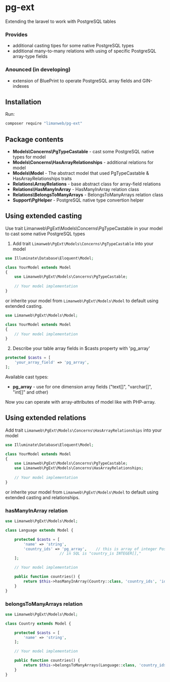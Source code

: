# pg-ext
Extending the laravel to work with PostgreSQL tables

### Provides

* additional casting tipes for some native PostgreSQL types
* additional many-to-many relations with using of specific PostgreSQL array-type fields

### Anounced (in developing)

* extension of BluePrint to operate PostgreSQL array fields and GIN-indexes

## Installation
Run:
```bash
composer require "limanweb/pg-ext"
```
## Package contents

* **Models\Concerns\PgTypeCastable** - cast some PostgreSQL native types for model
* **Models\Concerns\HasArrayRelationships** - additional relations for model
* **Models\Model** - The abstract model that used PgTypeCastable & HasArrayRelationships traits
* **Relations\ArrayRelations** - base abstract class for array-field relations
* **Relations\HasManyInArray** - HasManyInArray relation class
* **Relations\BelongsToManyArrays** - BelongsToManyArrays relation class
* **Support\PgHelper** - PostgreSQL native type convertion helper

## Using extended casting

Use trait Limanweb\PgExt\Models\Concerns\PgTypeCastable in your model to cast some native PostgreSQL types

1. Add trait ```Limanweb\PgExt\Models\Concerns\PgTypeCastable``` into your model
```php
use Illuminate\Database\Eloquent\Model;

class YourModel extends Model 
{
	use Limanweb\PgExt\Models\Concerns\PgTypeCastable;
	
	// Your model implementation
}	
```
or inherite your model from ```Limanweb\PgExt\Models\Model``` to default using extended casting.
```php
use Limanweb\PgExt\Models\Model;

class YourModel extends Model 
{
	// Your model implementation
}
```
2. Describe your table array fields in $casts property with 'pg_array'
```php
protected $casts = [
	'your_array_field' => 'pg_array',
];
``` 

Available cast types:

* **pg_array** - use for one dimension array fields ("text[]", "varchar[]", "int[]" and other) 

Now you can operate with array-attributes of model like with PHP-array.



## Using extended relations

Add trait ```Limanweb\PgExt\Models\Concerns\HasArrayRelationships``` into your model
```php
use Illuminate\Database\Eloquent\Model;

class YourModel extends Model 
{
	use Limanweb\PgExt\Models\Concerns\PgTypeCastable;
	use Limanweb\PgExt\Models\Concerns\HasArrayRelationships;
	
	// Your model implementation
}	
```
or inherite your model from ```Limanweb\PgExt\Models\Model``` to default using extended casting and relationships.

### hasManyInArray relation

```php
use Limanweb\PgExt\Models\Model;

class Language extends Model {

	protected $casts = [
		'name' => 'string',
		'country_ids' => 'pg_array', 	// this is array of integer PostgreSQL field
						// in SQL is "country_is INTEGER[],"
	];

	// Your model implementation

	public function countries() {
		return $this->hasManyInArray(Country::class, 'country_ids', 'id');
	}
}	
```

### belongsToManyArrays relation

```php
use Limanweb\PgExt\Models\Model;

class Country extends Model {

	protected $casts = [
		'name' => 'string',
	];

	// Your model implementation

	public function countries() {
		return $this->belongsToManyArrays(Language::class, 'country_ids', 'id');
	}
}	
```



